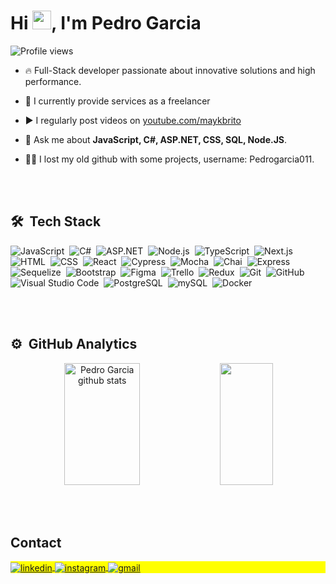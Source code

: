 <!--<img align="right" height="500em" src="https://raw.githubusercontent.com/gist/PedroGarcia-dev/a99f8330d3e6a67a326020faad529a11/raw/1953050ca07f2c6400c1177ed7ac1315b8b03f5e/pedro.svg"/>-->
<h1 align="left">Hi <img src="https://raw.githubusercontent.com/kaueMarques/kaueMarques/master/hi.gif" height="30px">, I'm Pedro Garcia</h1>
<p align="left"> <img src="https://komarev.com/ghpvc/?username=PedroGarcia-dev&color=yellow" alt="Profile views" /> </p>

- 🔥 Full-Stack developer passionate about innovative solutions and high performance. 

- 🔭 I currently provide services as a freelancer

- ▶️ I regularly post videos on [youtube.com/maykbrito](https://youtube.com/maykbrito)

- 💬 Ask me about **JavaScript, C#, ASP.NET, CSS, SQL, Node.JS**.

- 👨‍💻 I lost my old github with some projects, username: Pedrogarcia011.

<br><br>

## 🛠 &nbsp;Tech Stack

![JavaScript](https://img.shields.io/badge/-JavaScript-05122A?style=flat&logo=javascript)&nbsp;
![C#](https://img.shields.io/badge/-CSharp-05122A?style=flat&logo=sharp)&nbsp;
![ASP.NET](https://img.shields.io/badge/-Asp.Net-05122A?style=flat&logo=.net)&nbsp;
![Node.js](https://img.shields.io/badge/-Node.js-05122A?style=flat&logo=node.js)&nbsp;
![TypeScript](https://img.shields.io/badge/-TypeScript-05122A?style=flat&logo=typescript)&nbsp;
![Next.js](https://img.shields.io/badge/-Next.js-05122A?style=flat&logo=next.js)&nbsp;
![HTML](https://img.shields.io/badge/-HTML-05122A?style=flat&logo=HTML5)&nbsp;
![CSS](https://img.shields.io/badge/-CSS-05122A?style=flat&logo=CSS3&logoColor=1572B6)&nbsp;
![React](https://img.shields.io/badge/-React-05122A?style=flat&logo=react)&nbsp;
![Cypress](https://img.shields.io/badge/-Cypress-05122A?style=flat&logo=cypress)&nbsp;
![Mocha](https://img.shields.io/badge/-Mocha-05122A?style=flat&logo=mocha)&nbsp;
![Chai](https://img.shields.io/badge/-Chai-05122A?style=flat&logo=chai)&nbsp;
![Express](https://img.shields.io/badge/-Express-05122A?style=flat&logo=express)&nbsp;
![Sequelize](https://img.shields.io/badge/-Sequelize-05122A?style=flat&logo=sequelize)&nbsp;
![Bootstrap](https://img.shields.io/badge/-Bootstrap-05122A?style=flat&logo=bootstrap)&nbsp;
![Figma](https://img.shields.io/badge/-Figma-05122A?style=flat&logo=figma)&nbsp;
![Trello](https://img.shields.io/badge/-Trello-05122A?style=flat&logo=trello)&nbsp;
![Redux](https://img.shields.io/badge/-Redux-05122A?style=flat&logo=redux)&nbsp;
![Git](https://img.shields.io/badge/-Git-05122A?style=flat&logo=git)&nbsp;
![GitHub](https://img.shields.io/badge/-GitHub-05122A?style=flat&logo=github)&nbsp;
![Visual Studio Code](https://img.shields.io/badge/-Visual%20Studio%20Code-05122A?style=flat&logo=visual-studio-code&logoColor=007ACC)&nbsp;
![PostgreSQL](https://img.shields.io/badge/-PostgreSQL-05122A?style=flat&logo=postgresql)&nbsp;
![mySQL](https://img.shields.io/badge/-MYsql-05122A?style=flat&logo=mysql)&nbsp;
![Docker](https://img.shields.io/badge/-Docker-05122A?style=flat&logo=docker)&nbsp;

<br><br>

## ⚙️ &nbsp;GitHub Analytics

<div align="center">  
  <img width="49%" height="195px" src="https://github-readme-stats.vercel.app/api?username=PedroGarcia-dev&show_icons=true&count_private=true&hide_border=true&title_color=00bfbf&icon_color=00bfbf&text_color=c9d1d9&bg_color=0d1117" alt="Pedro Garcia github stats" /> 
  <img width="41%" height="195px" src="https://github-readme-stats.vercel.app/api/top-langs/?username=PedroGarcia-dev&layout=compact&hide_border=true&title_color=00bfbf&text_color=00bfbf&bg_color=0d1117" />
</div>

<br><br>

## Contact

<p align="left" style="background:yellow">
<a href="https://linkedin.com/in/pedrogarciadev" target="_blank">
  <img align="center" src="https://img.shields.io/badge/-pedrogarciadev-05122A?style=flat&logo=linkedin" alt="linkedin"/>
</a>
<a href="https://instagram.com/pedrogarcia.dev" target="_blank">
 <img align="center" src="https://img.shields.io/badge/-pedrogarcia.dev-05122A?style=flat&logo=instagram" alt="instagram"/>
</a>
<a href="pedrohenrique9495garcia@gmail.com" target="_blank">
 <img align="center" src="https://img.shields.io/badge/-pedrogarcia-05122A?style=flat&logo=gmail" alt="gmail"/>
</a>
</p>

